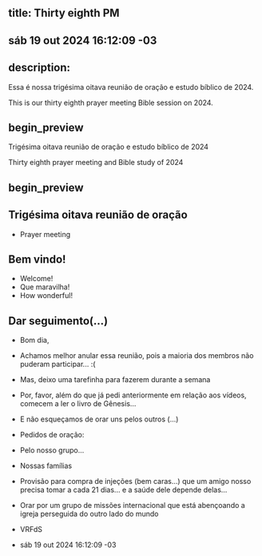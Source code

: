 ## title: Thirty eighth PM

## sáb 19 out 2024 16:12:09 -03

## description:

Essa é nossa trigésima oitava reunião de oração e estudo bíblico de 2024.

This is our thirty eighth prayer meeting Bible session on 2024.

## begin_preview

Trigésima oitava reunião de oração e estudo bíblico de 2024

Thirty eighth prayer meeting and Bible study of 2024

## begin_preview

## Trigésima oitava reunião de oração

- Prayer meeting

## Bem vindo!
- Welcome!
- Que maravilha!
- How wonderful!

## Dar seguimento(...)

- Bom dia,
- Achamos melhor anular essa reunião, pois a maioria dos membros não
  puderam participar... :(
- Mas, deixo uma tarefinha para fazerem durante a semana
- Por, favor, além do que já pedi anteriormente em relação aos vídeos,
  comecem a ler o livro de Gênesis...
 
- E não esqueçamos de orar uns pelos outros (...)

- Pedidos de oração:
- Pelo nosso grupo...
- Nossas famílias
- Provisão para compra de injeções (bem caras...) que um amigo nosso
  precisa tomar a cada 21 dias... e a saúde dele depende delas...
- Orar por um grupo de missões internacional que está abençoando a
  igreja perseguida do outro lado do mundo

- VRFdS
- sáb 19 out 2024 16:12:09 -03

